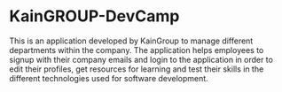 # KainGROUP-DevCamp
This is an application developed by KainGroup to manage different departments within the company. The application helps employees to signup with their company emails and login to the application in order to edit their profiles, get resources for learning and test their skills in the different technologies used for software development.
